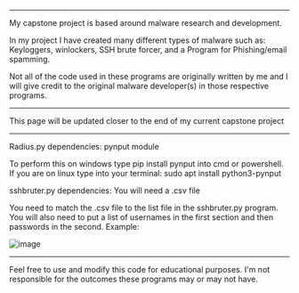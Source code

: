 ---------------------------------------------------------------------------------------------------------------------------------------------------------------------
My capstone project is based around malware research and development.

In my project I have created many different types of malware such as: Keyloggers, winlockers, SSH brute forcer, and a Program for Phishing/email spamming.

Not all of the code used in these programs are originally written by me and I will give credit to the original malware developer(s) in those respective programs.

---------------------------------------------------------------------------------------------------------------------------------------------------------------------
This page will be updated closer to the end of my current capstone project                                                                                           
                                                                                                                                                                     
---------------------------------------------------------------------------------------------------------------------------------------------------------------------
Radius.py dependencies: pynput module                                                                                                                                
                                                                                                                                                                     
To perform this on windows type pip install pynput into cmd or powershell. If you are on linux type into your terminal: sudo apt install python3-pynput              

sshbruter.py dependencies: You will need a .csv file 

You need to match the .csv file to the list file in the sshbruter.py program. You will also need to put a list of usernames in the first section and then passwords 
in the second. Example:

![image](https://github.com/PatMitchell-Tech/Capstone/assets/120431122/bc63f4fc-4966-4b02-9cf9-040e242b4422)



---------------------------------------------------------------------------------------------------------------------------------------------------------------------
Feel free to use and modify this code for educational purposes. I'm not responsible for the outcomes these programs may or may not have.
